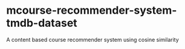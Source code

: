 # mcourse-recommender-system-tmdb-dataset
A content based course recommender system using cosine similarity
